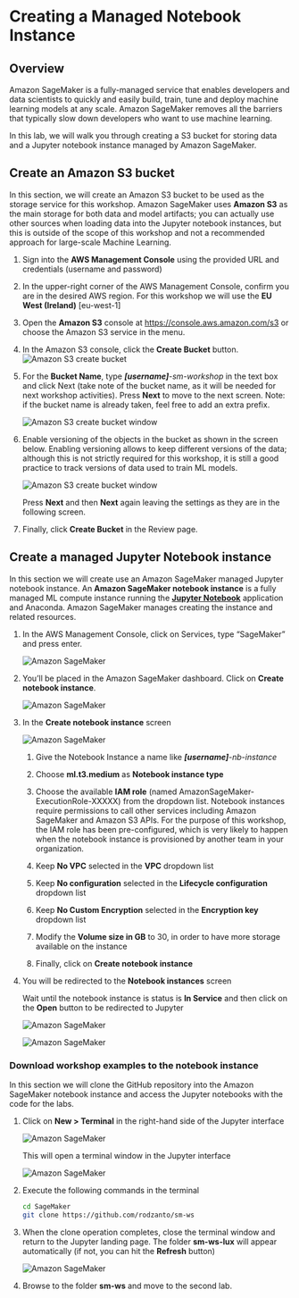 # Creating a Managed Notebook Instance

## Overview

Amazon SageMaker is a fully-managed service that enables developers and data scientists to quickly and easily build, train, tune and deploy machine learning models at any scale. Amazon SageMaker removes all the barriers that typically slow down developers who want to use machine learning.

In this lab, we will walk you through creating a S3 bucket for storing data and a Jupyter notebook instance managed by Amazon SageMaker.

## Create an Amazon S3 bucket
In this section, we will create an Amazon S3 bucket to be used as the storage service for this workshop. Amazon SageMaker uses **Amazon S3** as the main storage for both data and model artifacts; you can actually use other sources when loading data into the Jupyter notebook instances, but this is outside of the scope of this workshop and not a recommended approach for large-scale Machine Learning.

1. Sign into the **AWS Management Console** using the provided URL and credentials (username and password)
2. In the upper-right corner of the AWS Management Console, confirm you are in the desired AWS region. For this workshop we will use the **EU West (Ireland)** [eu-west-1]
3. Open the **Amazon S3** console at <a href="https://console.aws.amazon.com/s3">https://console.aws.amazon.com/s3</a> or choose the Amazon S3 service in the menu.
4.	In the Amazon S3 console, click the **Create Bucket** button.
	![Amazon S3 create bucket](images/create_bucket.png)
5.	For the **Bucket Name**, type _**[username]**-sm-workshop_ in the text box and click Next (take note of the bucket name, as it will be needed for next workshop activities). Press **Next** to move to the next screen.
Note: if the bucket name is already taken, feel free to add an extra prefix.

	![Amazon S3 create bucket window](images/create_bucket_window.png)
6. Enable versioning of the objects in the bucket as shown in the screen below. Enabling versioning allows to keep different versions of the data; although this is not strictly required for this workshop, it is still a good practice to track versions of data used to train ML models.

	![Amazon S3 create bucket window](images/s3_versioning.png)

	Press **Next** and then **Next** again leaving the settings as they are in the following screen.
7. Finally, click **Create Bucket** in the Review page.


## Create a managed Jupyter Notebook instance
In this section we will  create use an Amazon SageMaker managed Jupyter notebook instance.
An **Amazon SageMaker notebook instance** is a fully managed ML compute instance running the <a href="http://jupyter.org/">**Jupyter Notebook**</a> application and Anaconda. Amazon SageMaker manages creating the instance and related resources. 

1. In the AWS Management Console, click on Services, type “SageMaker” and press enter.
	
	![Amazon SageMaker](images/sm_1.png)
2. You’ll be placed in the Amazon SageMaker dashboard. Click on **Create notebook instance**.
	
	![Amazon SageMaker](images/sm_2.png)
3. In the **Create notebook instance** screen

	![Amazon SageMaker](images/sm_5.png)

	1. Give the Notebook Instance a name like _**[username]**-nb-instance_

	2. Choose **ml.t3.medium** as **Notebook instance type**
	3. Choose the available **IAM role** (named AmazonSageMaker-ExecutionRole-XXXXX) from the dropdown list. Notebook instances require permissions to call other services including Amazon SageMaker and Amazon S3 APIs. For the purpose of this workshop, the IAM role has been pre-configured, which is very likely to happen when the notebook instance is provisioned by another team in your organization.
	4. Keep **No VPC** selected in the **VPC** dropdown list
	5. Keep **No configuration** selected in the **Lifecycle configuration** dropdown list
	6. Keep **No Custom Encryption** selected in the **Encryption key** dropdown list
	7. Modify the **Volume size in GB** to 30, in order to have more storage available on the instance
	7. Finally, click on **Create notebook instance**

4. You will be redirected to the **Notebook instances** screen
	
	Wait until the notebook instance is status is **In Service** and then click on the **Open** button to be redirected to Jupyter
	
	![Amazon SageMaker](images/sm_4.png)
	
	![Amazon SageMaker](images/sm_6.png)

### Download workshop examples to the notebook instance

In this section we will clone the GitHub repository into the Amazon SageMaker notebook instance and access the Jupyter notebooks with the code for the labs.

1. Click on **New > Terminal** in the right-hand side of the Jupyter interface
	
	![Amazon SageMaker](images/sm_7.png)

	This will open a terminal window in the Jupyter interface
	
	![Amazon SageMaker](images/sm_8.png)

2. Execute the following commands in the terminal

	```bash
	cd SageMaker
	git clone https://github.com/rodzanto/sm-ws
	```
3. When the clone operation completes, close the terminal window and return to the Jupyter landing page. The folder **sm-ws-lux** will appear automatically (if not, you can hit the **Refresh** button)

	![Amazon SageMaker](images/sm_9.png)
	
4. Browse to the folder **sm-ws** and move to the second lab.
